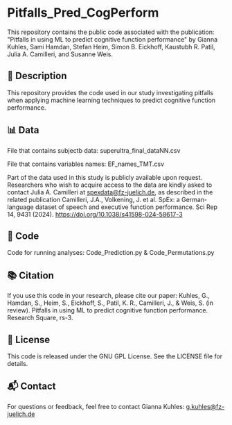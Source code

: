 # Pitfalls_Pred_CogPerform

This repository contains the public code associated with the publication: "Pitfalls in using ML to predict cognitive function performance" by Gianna Kuhles, Sami Hamdan, Stefan Heim, Simon B. Eickhoff, Kaustubh R. Patil, Julia A. Camilleri, and Susanne Weis.

## 📄 Description

This repository provides the code used in our study investigating pitfalls when applying machine learning techniques to predict cognitive function performance. 

## 📊 Data

File that contains subjectb data: superultra_final_dataNN.csv

File that contains variables names: EF_names_TMT.csv

Part of the data used in this study is publicly available upon request. Researchers who wish to acquire access to the data are kindly asked to contact Julia A. Camilleri at spexdata@fz-juelich.de, as described in the related publication Camilleri, J.A., Volkening, J. et al. SpEx: a German-language dataset of speech and executive function performance. Sci Rep 14, 9431 (2024). https://doi.org/10.1038/s41598-024-58617-3 

## 🐍 Code

Code for running analyses: Code_Prediction.py & Code_Permutations.py

## 📚 Citation

If you use this code in your research, please cite our paper:
Kuhles, G., Hamdan, S., Heim, S., Eickhoff, S., Patil, K. R., Camilleri, J., & Weis, S. (in review). Pitfalls in using ML to predict cognitive function performance. Research Square, rs-3.

## 📝 License

This code is released under the GNU GPL License. See the LICENSE file for details.

## 📬 Contact

For questions or feedback, feel free to contact Gianna Kuhles: g.kuhles@fz-juelich.de 
